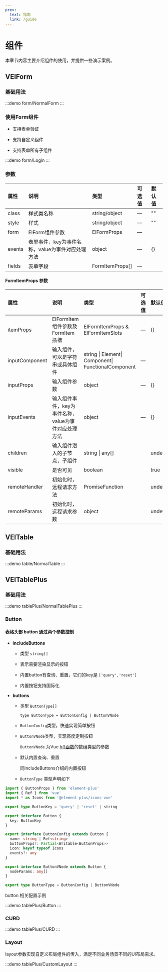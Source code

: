 ```yaml
---
prev:
  text: 指南
  link: /guide
---
```


# 组件

本章节内容主要介绍组件的使用，并提供一些演示案例。

## VElForm

### 基础用法
:::demo
form/NormalForm
:::
### 使用Form组件

- 支持表单验证

- 支持自定义组件

- 支持表单所有子组件

:::demo
form/Login
:::

### 参数

| 属性   | 说明                                             | 类型            | 可选值 | 默认值 |
| :----- | :----------------------------------------------- | :-------------- | :----- | :----- |
| class  | 样式类名称                                       | string/object   | —      | ""     |
| style  | 样式                                             | string/object   | —      | ""     |
| form   | ElForm组件参数                                   | ElFormProps     | —      |        |
| events | 表单事件，key为事件名称，value为事件对应处理方法 | object          | —      | {}     |
| fields | 表单字段                                         | FormItemProps[] | —      |        |

#### FormItemProps 参数

| 属性   | 说明   | 类型            | 可选值 | 默认值 |
| :----- | :---- | :-------------- | :----- | :----- |
| itemProps | ElFormItem组件参数及FormItem插槽 | ElFormItemProps & ElFormItemSlots | — | {} |
| inputComponent | 输入组件，可以是字符串或具体组件 | string \| Element\| Component\| FunctionalComponent | — |        |
| inputProps | 输入组件参数 | object | — | {} |
| inputEvents | 输入组件事件，key为事件名称，value为事件对应处理方法 | object | — | {} |
| children | 输入组件潜入的子节点，子组件 | string \| any[] |        | undefined |
| visible | 是否可见 | boolean |        | true |
| remoteHandler | 初始化时，远程请求方法 | PromiseFunction |        | undefined |
| remoteParams | 初始化时，远程请求参数 | object |        | undefined |

## VElTable

### 基础用法
:::demo
table/NormalTable
:::

## VElTablePlus

### 基础用法
:::demo
tablePlus/NormalTablePlus
:::

### Button

#### 表格头部 button 通过两个参数控制

- **includeButtons**
  
  - 类型 `string[]`

  - 表示需要渲染显示的按钮

  - 内置button有查询、重置，它们的key是 `['query','reset']`
  
  - 内置按钮支持国际化

- **buttons**

  - 类型 `ButtonType[]`

    `type ButtonType = ButtonConfig | ButtonVNode`

  - `ButtonConfig`类型，快速实现简单按钮

  - `ButtonVNode`类型，实现高度定制按钮
    
    `ButtonVNode` 为Vue [h()函数](https://vuejs.org/api/render-function.html#h)的数组类型的参数

  - 默认内置查询、重置
  
    同includeButtons介绍的内置按钮

  - `ButtonType` 类型声明如下

```ts
import { ButtonProps } from 'element-plus'
import { Ref } from 'vue'
import * as Icons from '@element-plus/icons-vue'

export type ButtonKey = 'query' | 'reset' | string

export interface Button {
  key: ButtonKey
}

export interface ButtonConfig extends Button {
  name: string | Ref<string>
  buttonProps?: Partial<Writable<ButtonProps>>
  icon: keyof typeof Icons
  events?: any
}

export interface ButtonVNode extends Button {
  nodeParams: any[]
}

export type ButtonType = ButtonConfig | ButtonVNode

```

button 相关配置示例

:::demo
tablePlus/Button
:::

### CURD

:::demo
tablePlus/CURD
:::

### Layout

layout参数实现自定义布局组件的传入，满足不同业务场景不同的UI布局需求。

:::demo
tablePlus/CustomLayout
:::